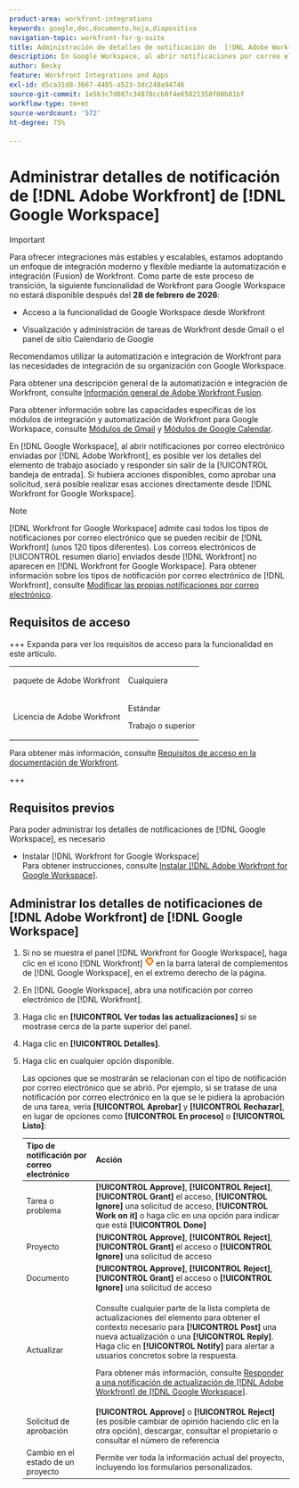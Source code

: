 ```yaml
---
product-area: workfront-integrations
keywords: google,doc,documento,hoja,diapositiva
navigation-topic: workfront-for-g-suite
title: Administración de detalles de notificación de  [!DNL Adobe Workfront]  de Google Workspace
description: En Google Workspace, al abrir notificaciones por correo electrónico enviadas por Adobe  [!DNL Workfront] , es posible ver los detalles del elemento de trabajo asociado y responder sin salir de la bandeja de entrada. Si hubiera acciones disponibles, como aprobar una solicitud, será posible realizarlas directamente desde Workfront para Google Workspace.
author: Becky
feature: Workfront Integrations and Apps
exl-id: d5ca31d8-3667-4405-a523-3dc248a94746
source-git-commit: 1e5b3c7d087c34870ccb0f4e65021358f08b81bf
workflow-type: tm+mt
source-wordcount: '572'
ht-degree: 75%

---
```


# Administrar detalles de notificación de [!DNL Adobe Workfront] de [!DNL Google Workspace]

>[!IMPORTANT]
>
>Para ofrecer integraciones más estables y escalables, estamos adoptando un enfoque de integración moderno y flexible mediante la automatización e integración (Fusion) de Workfront. Como parte de este proceso de transición, la siguiente funcionalidad de Workfront para Google Workspace no estará disponible después del **28 de febrero de 2026**:
>
>* Acceso a la funcionalidad de Google Workspace desde Workfront
>
>* Visualización y administración de tareas de Workfront desde Gmail o el panel de sitio Calendario de Google
>
>Recomendamos utilizar la automatización e integración de Workfront para las necesidades de integración de su organización con Google Workspace.
>
>Para obtener una descripción general de la automatización e integración de Workfront, consulte [Información general de Adobe Workfront Fusion](https://experienceleague.adobe.com/en/docs/workfront-fusion/using/get-started-with-fusion/understand-workfront-fusion/workfront-fusion-overview).
>
>Para obtener información sobre las capacidades específicas de los módulos de integración y automatización de Workfront para Google Workspace, consulte [Módulos de Gmail](https://experienceleague.adobe.com/en/docs/workfront-fusion/using/references/apps-and-their-modules/third-party-app-connectors/gmail-modules) y [Módulos de Google Calendar](https://experienceleague.adobe.com/en/docs/workfront-fusion/using/references/apps-and-their-modules/third-party-app-connectors/google-calendar-modules).

En [!DNL Google Workspace], al abrir notificaciones por correo electrónico enviadas por [!DNL Adobe Workfront], es posible ver los detalles del elemento de trabajo asociado y responder sin salir de la [!UICONTROL bandeja de entrada]. Si hubiera acciones disponibles, como aprobar una solicitud, será posible realizar esas acciones directamente desde [!DNL Workfront for Google Workspace].

>[!NOTE]
>
> [!DNL Workfront for Google Workspace] admite casi todos los tipos de notificaciones por correo electrónico que se pueden recibir de [!DNL Workfront] (unos 120 tipos diferentes). Los correos electrónicos de [!UICONTROL resumen diario] enviados desde [!DNL Workfront] no aparecen en [!DNL Workfront for Google Workspace]. Para obtener información sobre los tipos de notificación por correo electrónico de [!DNL Workfront], consulte [Modificar las propias notificaciones por correo electrónico](../../workfront-basics/using-notifications/activate-or-deactivate-your-own-event-notifications.md).

## Requisitos de acceso

+++ Expanda para ver los requisitos de acceso para la funcionalidad en este artículo.

<table style="table-layout:auto"> 
 <col> 
 <col> 
 <tbody> 
  <tr> 
   <td role="rowheader">paquete de Adobe Workfront</td> 
   <td> <p>Cualquiera</p> </td> 
  </tr> 
  <tr> 
   <td role="rowheader">Licencia de Adobe Workfront</td> 
   <td> <p>Estándar</p><p>Trabajo o superior</p>
  </tr> 
 </tbody> 
</table>

Para obtener más información, consulte [Requisitos de acceso en la documentación de Workfront](/help/quicksilver/administration-and-setup/add-users/access-levels-and-object-permissions/access-level-requirements-in-documentation.md).

+++

## Requisitos previos

Para poder administrar los detalles de notificaciones de [!DNL Google Workspace], es necesario

* Instalar [!DNL Workfront for Google Workspace]\
   Para obtener instrucciones, consulte [Instalar [!DNL Adobe Workfront for Google Workspace]](../../workfront-integrations-and-apps/workfront-for-g-suite/install-workfront-for-gsuite.md).

## Administrar los detalles de notificaciones de [!DNL Adobe Workfront] de [!DNL Google Workspace]

1. Si no se muestra el panel [!DNL Workfront for Google Workspace], haga clic en el icono [!DNL Workfront] ![Workfront icon](assets/wf-lion-icon.png) en la barra lateral de complementos de [!DNL Google Workspace], en el extremo derecho de la página.
1. En [!DNL Google Workspace], abra una notificación por correo electrónico de [!DNL Workfront].
1. Haga clic en **[!UICONTROL Ver todas las actualizaciones]** si se mostrase cerca de la parte superior del panel.
1. Haga clic en **[!UICONTROL Detalles]**.
1. Haga clic en cualquier opción disponible.

   Las opciones que se mostrarán se relacionan con el tipo de notificación por correo electrónico que se abrió. Por ejemplo, si se tratase de una notificación por correo electrónico en la que se le pidiera la aprobación de una tarea, vería **[!UICONTROL Aprobar]** y **[!UICONTROL Rechazar]**, en lugar de opciones como **[!UICONTROL En proceso]** o **[!UICONTROL Listo]**:

   <table style="table-layout:auto"> 
    <col> 
    <col> 
    <thead> 
     <tr> 
      <th>Tipo de notificación por correo electrónico</th> 
      <th>Acción</th> 
     </tr> 
    </thead> 
    <tbody> 
     <tr> 
      <td>Tarea o problema</td> 
      <td><strong>[!UICONTROL Approve]</strong>, <strong>[!UICONTROL Reject]</strong>, <strong>[!UICONTROL Grant]</strong> el acceso, <strong>[!UICONTROL Ignore]</strong> una solicitud de acceso, <strong>[!UICONTROL Work on it]</strong> o haga clic en una opción para indicar que está <strong>[!UICONTROL Done]</strong></td> 
     </tr> 
     <tr> 
      <td>Proyecto</td> 
      <td><strong>[!UICONTROL Approve]</strong>, <strong>[!UICONTROL Reject]</strong>, <strong>[!UICONTROL Grant]</strong> el acceso o <strong>[!UICONTROL Ignore]</strong> una solicitud de acceso</td> 
     </tr> 
     <tr> 
      <td>Documento</td> 
      <td><strong>[!UICONTROL Approve]</strong>, <strong>[!UICONTROL Reject]</strong>, <strong>[!UICONTROL Grant]</strong> el acceso o <strong>[!UICONTROL Ignore]</strong> una solicitud de acceso</td> 
     </tr> 
     <tr> 
      <td>Actualizar </td> 
      <td> <p>Consulte cualquier parte de la lista completa de actualizaciones del elemento para obtener el contexto necesario para <strong>[!UICONTROL Post]</strong> una nueva actualización o una <strong>[!UICONTROL Reply]</strong>. Haga clic en <strong>[!UICONTROL Notify]</strong> para alertar a usuarios concretos sobre la respuesta. </p> <p>Para obtener más información, consulte <a href="../../workfront-integrations-and-apps/workfront-for-g-suite/reply-to-wf-update-notification-from-gsuite.md" class="MCXref xref">Responder a una notificación de actualización de [!DNL Adobe Workfront] de [!DNL Google Workspace]</a>.</p> </td> 
     </tr> 
     <tr> 
      <td>Solicitud de aprobación</td> 
      <td><strong>[!UICONTROL Approve]</strong> o <strong>[!UICONTROL Reject]</strong> (es posible cambiar de opinión haciendo clic en la otra opción), descargar, consultar el propietario o consultar el número de referencia</td> 
     </tr> 
     <tr> 
      <td>Cambio en el estado de un proyecto</td> 
      <td> Permite ver toda la información actual del proyecto, incluyendo los formularios personalizados. </td> 
     </tr> 
    </tbody> 
   </table>
